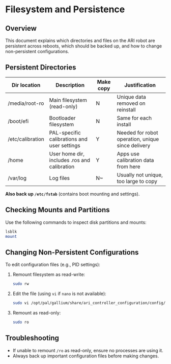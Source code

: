 # Filesystem and Persistence

## Overview

This document explains which directories and files on the ARI robot are persistent across reboots, which should be backed up, and how to change non-persistent configurations.

## Persistent Directories

| Dir location        | Description                                      | Make copy | Justification                                      |
|---------------------|--------------------------------------------------|-----------|----------------------------------------------------|
| /media/root-ro      | Main filesystem (read-only)                      | N         | Unique data removed on reinstall                   |
| /boot/efi           | Bootloader filesystem                            | N         | Same for each install                              |
| /etc/calibration    | PAL-specific calibrations and user settings      | Y         | Needed for robot operation, unique since delivery   |
| /home               | User home dir, includes .ros and calibration     | Y         | Apps use calibration data from here                |
| /var/log            | Log files                                        | N~        | Usually not unique, too large to copy              |

**Also back up `/etc/fstab`** (contains boot mounting and settings).

## Checking Mounts and Partitions

Use the following commands to inspect disk partitions and mounts:

```bash
lsblk
mount
```

## Changing Non-Persistent Configurations

To edit configuration files (e.g., PID settings):

1. Remount filesystem as read-write:
   ```bash
   sudo rw
   ```
2. Edit the file (using `vi` if `nano` is not available):
   ```bash
   sudo vi /opt/pal/gallium/share/ari_controller_configuration/config/pids_v2.yaml
   ```
3. Remount as read-only:
   ```bash
   sudo ro
   ```

## Troubleshooting
- If unable to remount `/ro` as read-only, ensure no processes are using it.
- Always back up important configuration files before making changes. 